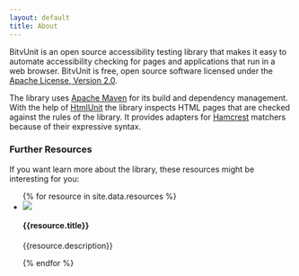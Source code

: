 ```yaml
---
layout: default
title: About
---
```


BitvUnit is an open source accessibility testing library that makes it easy to automate accessibility checking for pages and applications that run in a web browser. BitvUnit is free, open source software licensed under the [Apache License, Version 2.0](http://www.apache.org/licenses/LICENSE-2.0.html).

The library uses [Apache Maven](http://maven.apache.org) for its build and dependency management. With the help of [HtmlUnit](http://htmlunit.sourceforge.net) the library inspects HTML pages that are checked against the rules of the library. It provides adapters for [Hamcrest](http://code.google.com/p/hamcrest) matchers because of their expressive syntax.

### Further Resources

If you want learn more about the library, these resources might be interesting for you:

<ul class="resources">
{% for resource in site.data.resources %}
  <li>
    <a href="{{resource.url}}"><img src="{{resource.image}}"></a>
    <h4>{{resource.title}}</h4>
    <p>{{resource.description}}</p>
  </li>
{% endfor %}
</ul>
